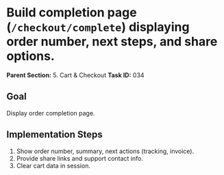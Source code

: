 # Build completion page (`/checkout/complete`) displaying order number, next steps, and share options.

**Parent Section:** 5. Cart & Checkout
**Task ID:** 034

## Goal
Display order completion page.

## Implementation Steps
1. Show order number, summary, next actions (tracking, invoice).
2. Provide share links and support contact info.
3. Clear cart data in session.
